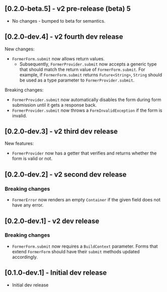 ## [0.2.0-beta.5] - v2 pre-release (beta) 5

- No changes - bumped to beta for semantics.

## [0.2.0-dev.4] - v2 fourth dev release

New changes:

- `FormerForm.submit` now allows return values.
    - Subsequently, `FormerProvider.submit` now accepts a generic type that should match the return value of `FormerForm.submit`.
      For example, if `FormerForm.submit` returns `Future<String>`, `String` should be used as a type parameter to `FormerProvider.submit`.

Breaking changes:

- `FormerProvider.submit` now automatically disables the form during form submission until it gets a response back.
- `FormerProvider.submit` now throws a `FormInvalidException` if the form is invalid.

## [0.2.0-dev.3] - v2 third dev release

New features:

- `FormerProvider` now has a getter that verifies and returns whether the form is valid or not.

## [0.2.0-dev.2] - v2 second dev release

### Breaking changes

- `FormerError` now renders an empty `Container` if the given field does not have any error.

## [0.2.0-dev.1] - v2 dev release

### Breaking changes

- `FormerForm.submit` now requires a `BuildContext` parameter. Forms that extend `FormerForm`
should have their `submit` methods updated accordingly.

## [0.1.0-dev.1] - Initial dev release

- Initial dev release
